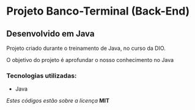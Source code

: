 # Projeto Banco-Terminal (Back-End)


## Desenvolvido em Java

Projeto criado durante o treinamento de Java, no curso da DIO.

O objetivo do projeto é aprofundar o nosso conhecimento no Java

### Tecnologias utilizadas:

- Java

_Estes códigos estão sobre a licença_ **MIT**
